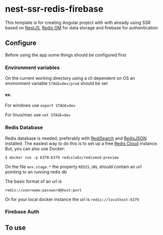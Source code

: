 # nest-ssr-redis-firebase

This template is for creating Angular project with with already using SSR based on [NestJS][nestjs-url], [Redis OM][redis-om-url] for data storage and firebase for authentication

## Configure

Before using the app some things should be configured first

### Environment variables

On the current working directory using a cli dependent on OS an environment variable `STAGE=dev/prod` should be set

#### ex.
For windows use `export STAGE=dev`

For linux/mac use `set STAGE=dev`

### Redis Database

Redis database is needed, preferably with [RediSearch][redisearch-url] and [RedisJSON][redis-json-url] installed. The easiest way to do this is to set up a free [Redis Cloud][redis-cloud-url] instance. But, you can also use Docker:

    $ docker run -p 6379:6379 redislabs/redismod:preview

On the file `env.stage.*` the property `REDIS_URL` should contain an url pointing to an running redis db

The basic format of an url is

    redis://username:password@host:port 
Or for your local docker instance the url is `redis://localhost:6379`

### Firebase Auth


## To use



<!-- Links -->

[nestjs-url]: https://nestjs.com/
[redis-om-url]: https://github.com/redis/redis-om-node
[redis-cloud-url]: https://redis.com/try-free/
[redisearch-url]: https://oss.redis.com/redisearch/
[redis-json-url]: https://oss.redis.com/redisjson/

